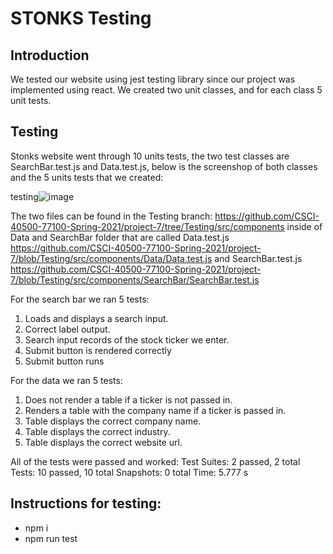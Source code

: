 # STONKS Testing 

## Introduction  
We tested our website using jest testing library since our project was implemented using react. We created two unit classes, and for each class 5 unit tests. 

## Testing 
Stonks website went through 10 units tests, the two test classes are SearchBar.test.js and Data.test.js, below is the screenshop of both classes and the 5 units tests that we created:

testing![image](https://user-images.githubusercontent.com/38230942/119393758-5e216180-bc9f-11eb-963e-1965d247c0d3.png)

The two files can be found in the Testing branch: https://github.com/CSCI-40500-77100-Spring-2021/project-7/tree/Testing/src/components inside of Data and SearchBar folder that are called Data.test.js https://github.com/CSCI-40500-77100-Spring-2021/project-7/blob/Testing/src/components/Data/Data.test.js and SearchBar.test.js https://github.com/CSCI-40500-77100-Spring-2021/project-7/blob/Testing/src/components/SearchBar/SearchBar.test.js  

For the search bar we ran 5 tests:
1. Loads and displays a search input.
2. Correct label output.
3. Search input records of the stock ticker we enter.
4. Submit button is rendered correctly
5. Submit button runs

For the data we ran 5 tests:
1. Does not render a table if a ticker is not passed in.
2. Renders a table with the company name if a ticker is passed in.
3. Table displays the correct company name.
4. Table displays the correct industry.
5. Table displays the correct website url.

All of the tests were passed and worked:
Test Suites: 2 passed, 2 total
Tests:       10 passed, 10 total
Snapshots:   0 total
Time:        5.777 s

## Instructions for testing:
- npm i
- npm run test

